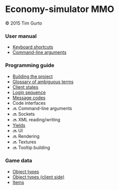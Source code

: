 # Economy-simulator MMO

&copy; 2015 Tim Gurto

### User manual
 - [Keyboard shortcuts](keyboard.md)  
 - [Command-line arguments](arguments.md)  

### Programming guide
 - [Building the project](building.md)  
 - [Glossary of ambiguous terms](glossary.md)  
 - [Client states](clientStates.md)  
 - [Login sequence](login.md)  
 - [Message codes](messages.md)  
 - Code interfaces  
  - :soon: Command-line arguments  
  - :soon: Sockets  
  - :soon: XML reading/writing  
  - [Yields](interfaces/yield.md)  
  - :soon: UI  
  - :soon: Rendering  
  - :soon: Textures  
  - :soon: Tooltip building  

### Game data
 - [Object types](../Data/objectTypes.xml) 
 - [Object types (client side)](../Data/objectTypesClient.xml) 
 - [Items](../Data/items.xml)  
